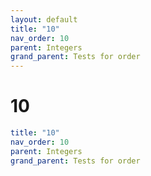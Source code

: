 ```yaml
---
layout: default
title: "10"
nav_order: 10
parent: Integers
grand_parent: Tests for order
---
```


# 10

```yaml
title: "10"
nav_order: 10
parent: Integers
grand_parent: Tests for order
```